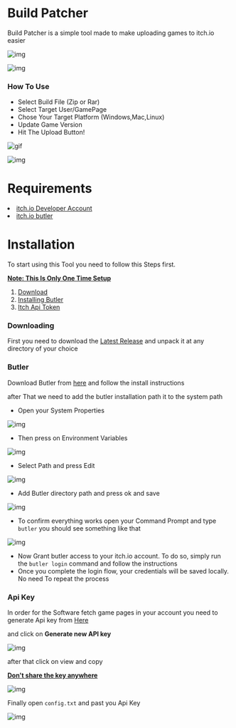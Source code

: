 # Build Patcher
Build Patcher is a simple tool made to make uploading games to itch.io easier

![img](https://i.imgur.com/mLd2D3n.png)

![img](https://i.imgur.com/b7GSMmb.png)

### How To Use

* Select Build File (Zip or Rar)
* Select Target User/GamePage
* Chose Your Target Platform (Windows,Mac,Linux)
* Update Game Version
* Hit The Upload Button!


![gif](https://i.imgur.com/hjB8GDx.gif)


![img](https://i.imgur.com/ohQ9gGt.png)

# Requirements

 <li><a href="https://itch.io/register">itch.io Developer Account</a></li>
 <li><a href="https://itch.io/docs/butler/">itch.io butler</a></li>
 
# Installation

To start using this Tool you need to follow this Steps first.

<b><u>Note: This Is Only One Time Setup</u></b>

<ol>
    <li><a href="#downloading">Download</a></li>
    <li><a href="#butler">Installing Butler</a></li>
    <li><a href="#api-key">Itch Api Token</a></li>
</ol>

### Downloading

First you need to download the [Latest Release](https://github.com/Huntrox/BuildPatcher/releases/latest) 
and unpack it at any directory of your choice


### Butler 

Download Butler from [here](https://itch.io/docs/butler/) and follow the install instructions

after That we need to add the butler installation path it to the system path 

- Open your System Properties

![img](https://i.imgur.com/xJxLFF0.png)

- Then press on Environment Variables

![img](https://i.imgur.com/ljrRjpM.png)

- Select Path and press Edit

![img](https://i.imgur.com/LiY920I.png)

- Add Butler directory path and press ok and save  

![img](https://i.imgur.com/XToAqTV.png)

- To confirm everything works open your Command Prompt and type `butler`
you should see something like that 

![img](https://i.imgur.com/cEAuLLC.png)

- Now Grant butler access to your itch.io account. To do so, simply run the `butler login` command and follow the instructions
- Once you complete the login flow, your credentials will be saved locally. No need To repeat the process
  

### Api Key 

In order for the Software fetch game pages in your account you need to generate Api key from [Here](https://itch.io/user/settings/api-keys)

and click on <b>Generate new API key</b>

![img](https://i.imgur.com/F7XXdA7.png)

after that click on view and copy

<b><ins>Don't share the key anywhere </ins></b>

![img](https://i.imgur.com/I8LvCvv.png)

Finally open `config.txt` and past you Api Key

![img](https://i.imgur.com/nqyL3Kl.png)



 
